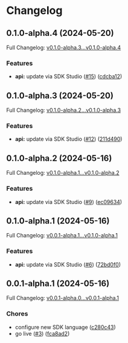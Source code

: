 # Changelog

## 0.1.0-alpha.4 (2024-05-20)

Full Changelog: [v0.1.0-alpha.3...v0.1.0-alpha.4](https://github.com/niklub/label-studio-python/compare/v0.1.0-alpha.3...v0.1.0-alpha.4)

### Features

* **api:** update via SDK Studio ([#15](https://github.com/niklub/label-studio-python/issues/15)) ([cdcba12](https://github.com/niklub/label-studio-python/commit/cdcba1290bd67c99ac7a5f166d96e14774244db9))

## 0.1.0-alpha.3 (2024-05-20)

Full Changelog: [v0.1.0-alpha.2...v0.1.0-alpha.3](https://github.com/niklub/label-studio-python/compare/v0.1.0-alpha.2...v0.1.0-alpha.3)

### Features

* **api:** update via SDK Studio ([#12](https://github.com/niklub/label-studio-python/issues/12)) ([211d490](https://github.com/niklub/label-studio-python/commit/211d4908a9f4e4fc0d138f9d64eab33ddabfee85))

## 0.1.0-alpha.2 (2024-05-16)

Full Changelog: [v0.1.0-alpha.1...v0.1.0-alpha.2](https://github.com/niklub/label-studio-python/compare/v0.1.0-alpha.1...v0.1.0-alpha.2)

### Features

* **api:** update via SDK Studio ([#9](https://github.com/niklub/label-studio-python/issues/9)) ([ec09634](https://github.com/niklub/label-studio-python/commit/ec09634cea576283eb114ce5f2e2923a4e1c87da))

## 0.1.0-alpha.1 (2024-05-16)

Full Changelog: [v0.0.1-alpha.1...v0.1.0-alpha.1](https://github.com/niklub/label-studio-python/compare/v0.0.1-alpha.1...v0.1.0-alpha.1)

### Features

* **api:** update via SDK Studio ([#6](https://github.com/niklub/label-studio-python/issues/6)) ([72bd0f0](https://github.com/niklub/label-studio-python/commit/72bd0f0cbd20d6a26bdf2744c02ccb50b6272186))

## 0.0.1-alpha.1 (2024-05-16)

Full Changelog: [v0.0.1-alpha.0...v0.0.1-alpha.1](https://github.com/niklub/label-studio-python/compare/v0.0.1-alpha.0...v0.0.1-alpha.1)

### Chores

* configure new SDK language ([c280c43](https://github.com/niklub/label-studio-python/commit/c280c43acb265520f7b0d38fed35899b29540774))
* go live ([#3](https://github.com/niklub/label-studio-python/issues/3)) ([fca8ad2](https://github.com/niklub/label-studio-python/commit/fca8ad2e3b1e2be9534079de2b6476fa96b83074))
